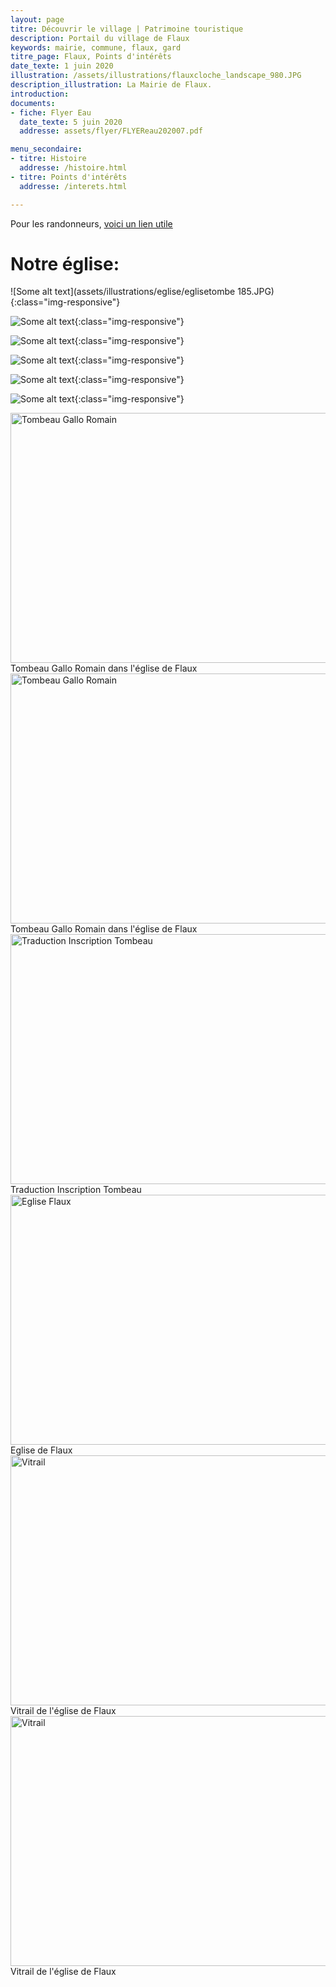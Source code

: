 ```yaml
---
layout: page
titre: Découvrir le village | Patrimoine touristique
description: Portail du village de Flaux
keywords: mairie, commune, flaux, gard
titre_page: Flaux, Points d'intérêts
date_texte: 1 juin 2020
illustration: /assets/illustrations/flauxcloche_landscape_980.JPG
description_illustration: La Mairie de Flaux.
introduction:
documents:
- fiche: Flyer Eau
  date_texte: 5 juin 2020
  addresse: assets/flyer/FLYEReau202007.pdf

menu_secondaire:
- titre: Histoire
  addresse: /histoire.html
- titre: Points d'intérêts
  addresse: /interets.html

---
```


Pour les randonneurs, [voici un lien utile](https://www.visorando.com/randonnee-flaux.html "parcours")

# Notre église:

![Some alt text](assets/illustrations/eglise/eglisetombe 185.JPG){:class="img-responsive"} <br>


![Some alt text](assets/illustrations/eglise/eglisetombedeux.JPG){:class="img-responsive"}  <br>


![Some alt text](assets/illustrations/eglise/egliseexplic185.JPG){:class="img-responsive"} <br>


![Some alt text](assets/illustrations/eglise/egliseinterieurdeux185.JPG){:class="img-responsive"}  <br>


![Some alt text](assets/illustrations/eglise/eglisevitrailun185.JPG){:class="img-responsive"} <br>


![Some alt text](assets/illustrations/eglise/eglisevitraildeux185.JPG){:class="img-responsive"} <br>



<div class="gallery">
  <a target="_blank" href="assets/illustrations/eglise/eglisetombe 185.JPG">
    <img src="assets/illustrations/eglise/eglisetombe 185.JPG" alt="Tombeau Gallo Romain" width="600" height="400">
  </a>
  <div class="desc">Tombeau Gallo Romain dans l'église de Flaux</div>
</div>

<div class="gallery">
  <a target="_blank" href="assets/illustrations/eglise/eglisetombedeux.JPG">
    <img src="assets/illustrations/eglise/eglisetombedeux.JPG" alt="Tombeau Gallo Romain" width="600" height="400">
  </a>
  <div class="desc">Tombeau Gallo Romain dans l'église de Flaux</div>
</div>

<div class="gallery">
  <a target="_blank" href="assets/illustrations/eglise/egliseexplic185.JPG">
    <img src="assets/illustrations/eglise/egliseexplic185.JPG" alt="Traduction Inscription Tombeau" width="600" height="400">
  </a>
  <div class="desc">Traduction Inscription Tombeau</div>
</div>

<div class="gallery">
  <a target="_blank" href="assets/illustrations/eglise/egliseinterieurdeux185.JPG">
    <img src="assets/illustrations/eglise/egliseinterieurdeux185.JPG" alt="Eglise Flaux" width="600" height="400">
  </a>
  <div class="desc">Eglise de Flaux</div>
</div>

<div class="gallery">
  <a target="_blank" href="assets/illustrations/eglise/eglisevitrailun185.JPG">
    <img src="assets/illustrations/eglise/eglisevitrailun185.JPG" alt="Vitrail" width="600" height="400">
  </a>
  <div class="desc">Vitrail de l'église de Flaux</div>
</div>

<div class="gallery">
  <a target="_blank" href="assets/illustrations/eglise/eglisevitraildeux185.JPG">
    <img src="assets/illustrations/eglise/eglisevitraildeux185.JPG" alt="Vitrail" width="600" height="400">
  </a>
  <div class="desc">Vitrail de l'église de Flaux</div>
</div>
